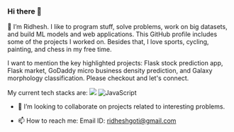 ### Hi there 👋

🌱 I’m Ridhesh. I like to program stuff, solve problems, work on big datasets, and build ML models and web applications. This GitHub profile 
includes some of the projects I worked on. Besides that, I love sports, cycling, painting, and chess in my free time.

I want to mention the key highlighted projects: Flask stock prediction app, Flask market, GoDaddy micro business density
prediction, and Galaxy morphology classification. Please checkout and let's connect.

My current tech stacks are: 
![](https://img.shields.io/badge/Python-3776AB?style=for-the-badge&logo=python&logoColor=white)
![JavaScript](https://img.shields.io/badge/JavaScript-F7DF1E?style=for-the-badge&logo=javascript&logoColor=black)


- 👯 I’m looking to collaborate on projects related to interesting problems.

- 📫 How to reach me: Email ID: ridheshgoti@gmail.com
